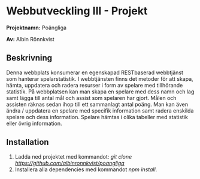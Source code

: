 # Webbutveckling III - Projekt
__Projektnamn:__ Poängliga

__Av:__ Albin Rönnkvist
## Beskrivning
Denna webbplats konsumerar en egenskapad RESTbaserad webbtjänst som hanterar spelarstatistik. I webbtjänsten finns det metoder för att skapa, hämta, uppdatera och radera resurser i form av spelare med tillhörande statistik. På webbplatsen kan man skapa en spelare med dess namn och lag samt lägga till antal mål och assist som spelaren har gjort. Målen och assisten räknas sedan ihop till ett sammanlagt antal poäng. Man kan även ändra / uppdatera en spelare med specifik information samt radera enskilda spelare och dess information. Spelare hämtas i olika tabeller med statistik eller övrig information.
## Installation
1. Ladda ned projektet med kommandot: _git clone https://github.com/albinronnkvist/poangliga_
2. Installera alla dependencies med kommandot _npm install_.